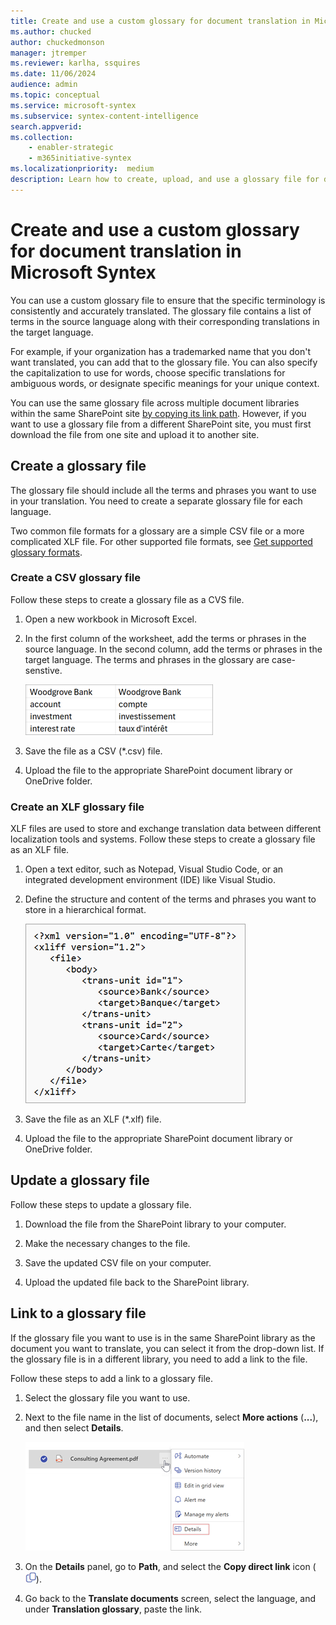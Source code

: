 ```yaml
---
title: Create and use a custom glossary for document translation in Microsoft Syntex
ms.author: chucked
author: chuckedmonson
manager: jtremper
ms.reviewer: karlha, ssquires
ms.date: 11/06/2024
audience: admin
ms.topic: conceptual
ms.service: microsoft-syntex
ms.subservice: syntex-content-intelligence
search.appverid: 
ms.collection: 
    - enabler-strategic
    - m365initiative-syntex
ms.localizationpriority:  medium
description: Learn how to create, upload, and use a glossary file for document translation in Microsoft Syntex.
---
```


# Create and use a custom glossary for document translation in Microsoft Syntex

You can use a custom glossary file to ensure that the specific terminology is consistently and accurately translated. The glossary file contains a list of terms in the source language along with their corresponding translations in the target language.

For example, if your organization has a trademarked name that you don't want translated, you can add that to the glossary file. You can also specify the capitalization to use for words, choose specific translations for ambiguous words, or designate specific meanings for your unique context.

You can use the same glossary file across multiple document libraries within the same SharePoint site [by copying its link path](#link-to-a-glossary-file). However, if you want to use a glossary file from a different SharePoint site, you must first download the file from one site and upload it to another site.

## Create a glossary file

The glossary file should include all the terms and phrases you want to use in your translation. You need to create a separate glossary file for each language.

Two common file formats for a glossary are a simple CSV file or a more complicated XLF file. For other supported file formats, see [Get supported glossary formats](/azure/ai-services/translator/document-translation/reference/get-supported-glossary-formats).

### Create a CSV glossary file

Follow these steps to create a glossary file as a CVS file.

1. Open a new workbook in Microsoft Excel.
<!---
2. Add a column heading for each piece of information you want to record (for example, first name, last name, email address, phone number, and birthday), and then type the information in the appropriate columns.


 Create a CSV file (or [other supported file format](/azure/ai-services/translator/document-translation/reference/get-supported-glossary-formats)) that contains all the terms and phrases you want to use in your translation.
--->
2. In the first column of the worksheet, add the terms or phrases in the source language. In the second column, add the terms or phrases in the target language. The terms and phrases in the glossary are case-senstive.

    ![Screenshot of a spreadsheet showing two columns with example source terms and target terms.](../media/content-understanding/translation-glossary-format-example.png)

3. Save the file as a CSV (*.csv) file.

4. Upload the file to the appropriate SharePoint document library or OneDrive folder.

### Create an XLF glossary file

XLF files are used to store and exchange translation data between different localization tools and systems. Follow these steps to create a glossary file as an XLF file.

1. Open a text editor, such as Notepad, Visual Studio Code, or an integrated development environment (IDE) like Visual Studio.

2. Define the structure and content of the terms and phrases you want to store in a hierarchical format.

    ![Screenshot of a text editor showing the hierarchy with example source terms and target terms.](../media/content-understanding/translation-glossary-format-xlf-example.png)

3. Save the file as an XLF (*.xlf) file.

4. Upload the file to the appropriate SharePoint document library or OneDrive folder.

## Update a glossary file

Follow these steps to update a glossary file.

1. Download the file from the SharePoint library to your computer.

2. Make the necessary changes to the file.

3. Save the updated CSV file on your computer.

4. Upload the updated file back to the SharePoint library.

## Link to a glossary file

If the glossary file you want to use is in the same SharePoint library as the document you want to translate, you can select it from the drop-down list. If the glossary file is in a different library, you need to add a link to the file.

Follow these steps to add a link to a glossary file.

1. Select the glossary file you want to use.

2. Next to the file name in the list of documents, select **More actions** (**...**), and then select **Details**.

    ![Screenshot showing the Details option next to the document.](../media/content-understanding/translation-more-actions-details.png)

3. On the **Details** panel, go to **Path**, and select the **Copy direct link** icon (![Image of the Copy direct link button.](../media/content-understanding/translation-copy-direct-link-icon.png)).

4. Go back to the **Translate documents** screen, select the language, and under **Translation glossary**, paste the link.
